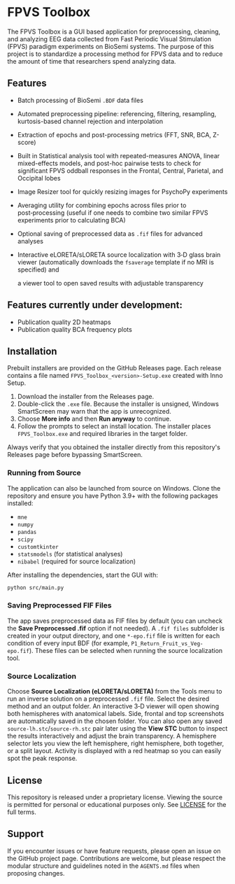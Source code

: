# FPVS Toolbox

The FPVS Toolbox is a GUI based application for preprocessing, cleaning, and analyzing EEG data collected from Fast Periodic Visual Stimulation (FPVS) paradigm experiments on BioSemi systems. The purpose of this project is to standardize a processing method for FPVS data and to reduce the amount of time that researchers spend analyzing data. 

## Features

- Batch processing of BioSemi `.BDF` data files
- Automated preprocessing pipeline: referencing, filtering, resampling, kurtosis-based channel rejection and interpolation
- Extraction of epochs and post-processing metrics (FFT, SNR, BCA, Z-score)
- Built in Statistical analysis tool with repeated-measures ANOVA, linear mixed-effects models, and post-hoc pairwise tests to check for significant FPVS oddball responses in the Frontal, Central, Parietal, and Occipital lobes
- Image Resizer tool for quickly resizing images for PsychoPy experiments
- Averaging utility for combining epochs across files prior to post‑processing (useful if one needs to combine two similar FPVS experiments prior to calculating BCA)
- Optional saving of preprocessed data as `.fif` files for advanced analyses
- Interactive eLORETA/sLORETA source localization with 3‑D glass brain viewer
  (automatically downloads the `fsaverage` template if no MRI is specified) and

  a viewer tool to open saved results with adjustable transparency



## Features currently under development:

- Publication quality 2D heatmaps
- Publication quality BCA frequency plots


## Installation

Prebuilt installers are provided on the GitHub Releases page. Each release contains a file named `FPVS_Toolbox_<version>-Setup.exe` created with Inno Setup.

1. Download the installer from the Releases page.
2. Double-click the `.exe` file. Because the installer is unsigned, Windows SmartScreen may warn that the app is unrecognized.
3. Choose **More info** and then **Run anyway** to continue.
4. Follow the prompts to select an install location. The installer places `FPVS_Toolbox.exe` and required libraries in the target folder.

Always verify that you obtained the installer directly from this repository's Releases page before bypassing SmartScreen.

### Running from Source

The application can also be launched from source on Windows. Clone the repository and ensure you have Python 3.9+ with the following packages installed:

- `mne`
- `numpy`
- `pandas`
- `scipy`
- `customtkinter`
- `statsmodels` (for statistical analyses)
- `nibabel` (required for source localization)

After installing the dependencies, start the GUI with:

```bash
python src/main.py
```

### Saving Preprocessed FIF Files


The app saves preprocessed data as FIF files by default (you can uncheck
the **Save Preprocessed .fif** option if not needed). A `.fif files`
subfolder is created in your output directory, and one `*-epo.fif` file is
written for each condition of every input BDF (for example,
`P1_Return_Fruit_vs_Veg-epo.fif`). These files can be selected when running the
source localization tool.


### Source Localization

Choose **Source Localization (eLORETA/sLORETA)** from the Tools menu to run an
inverse solution on a preprocessed `.fif` file. Select the desired method and an
output folder. An interactive 3‑D viewer will open showing both hemispheres with
anatomical labels. Side, frontal and top screenshots are automatically saved in
the chosen folder. You can also open any saved `source-lh.stc`/`source-rh.stc`
pair later using the **View STC** button to inspect the results interactively and
adjust the brain transparency. A hemisphere selector lets you view the left
hemisphere, right hemisphere, both together, or a split layout. Activity is
displayed with a red heatmap so you can easily spot the peak response.




## License

This repository is released under a proprietary license. Viewing the source is permitted for personal or educational purposes only. See [LICENSE](LICENSE) for the full terms.

## Support

If you encounter issues or have feature requests, please open an issue on the GitHub project page. Contributions are welcome, but please respect the modular structure and guidelines noted in the `AGENTS.md` files when proposing changes.
